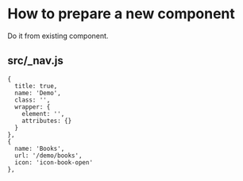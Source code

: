 # How to prepare a new component
Do it from existing component.

## src/_nav.js
````
{
  title: true,
  name: 'Demo',
  class: '',
  wrapper: {
    element: '',
    attributes: {}
  }
},
{
  name: 'Books',
  url: '/demo/books',
  icon: 'icon-book-open'
},
````
